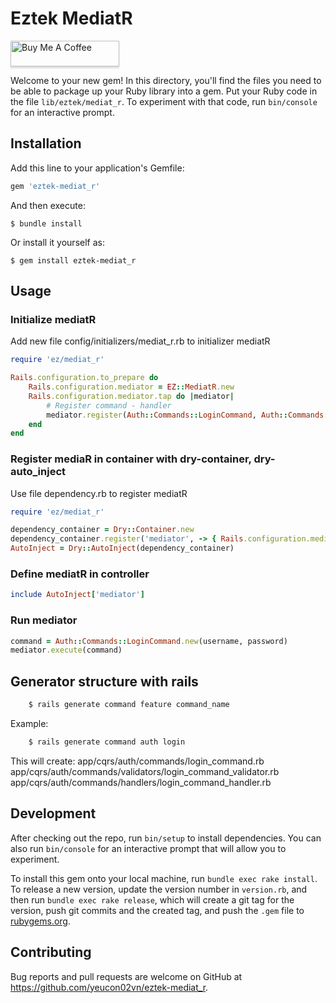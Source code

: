 # Eztek MediatR

<a href="https://www.buymeacoffee.com/phunguyen" target="_blank"><img src="https://www.buymeacoffee.com/assets/img/custom_images/orange_img.png" alt="Buy Me A Coffee" style="height: 41px !important;width: 174px !important;box-shadow: 0px 3px 2px 0px rgba(190, 190, 190, 0.5) !important;-webkit-box-shadow: 0px 3px 2px 0px rgba(190, 190, 190, 0.5) !important;" ></a>

Welcome to your new gem! In this directory, you'll find the files you need to be able to package up your Ruby library into a gem. Put your Ruby code in the file `lib/eztek/mediat_r`. To experiment with that code, run `bin/console` for an interactive prompt.

## Installation

Add this line to your application's Gemfile:

```ruby
gem 'eztek-mediat_r'
```

And then execute:

    $ bundle install

Or install it yourself as:

    $ gem install eztek-mediat_r

## Usage
### Initialize mediatR
Add new file config/initializers/mediat_r.rb to initializer mediatR
```ruby
require 'ez/mediat_r'

Rails.configuration.to_prepare do
    Rails.configuration.mediator = EZ::MediatR.new
    Rails.configuration.mediator.tap do |mediator|
        # Register command - handler
        mediator.register(Auth::Commands::LoginCommand, Auth::Commands::Handlers::LoginCommandHandler.new)
    end
end

```

### Register mediaR in container with dry-container, dry-auto_inject
Use file dependency.rb to register mediatR
```ruby
require 'ez/mediat_r'

dependency_container = Dry::Container.new
dependency_container.register('mediator', -> { Rails.configuration.mediator })
AutoInject = Dry::AutoInject(dependency_container)

```

### Define mediatR in controller
```ruby
include AutoInject['mediator']

```

### Run mediator
```ruby
command = Auth::Commands::LoginCommand.new(username, password)
mediator.execute(command) 

```

## Generator structure with rails 
```ruby
    $ rails generate command feature command_name
```
Example: 
```ruby
    $ rails generate command auth login
```

This will create: 
    app/cqrs/auth/commands/login_command.rb
    app/cqrs/auth/commands/validators/login_command_validator.rb
    app/cqrs/auth/commands/handlers/login_command_handler.rb

## Development

After checking out the repo, run `bin/setup` to install dependencies. You can also run `bin/console` for an interactive prompt that will allow you to experiment.

To install this gem onto your local machine, run `bundle exec rake install`. To release a new version, update the version number in `version.rb`, and then run `bundle exec rake release`, which will create a git tag for the version, push git commits and the created tag, and push the `.gem` file to [rubygems.org](https://rubygems.org).

## Contributing

Bug reports and pull requests are welcome on GitHub at https://github.com/yeucon02vn/eztek-mediat_r.
